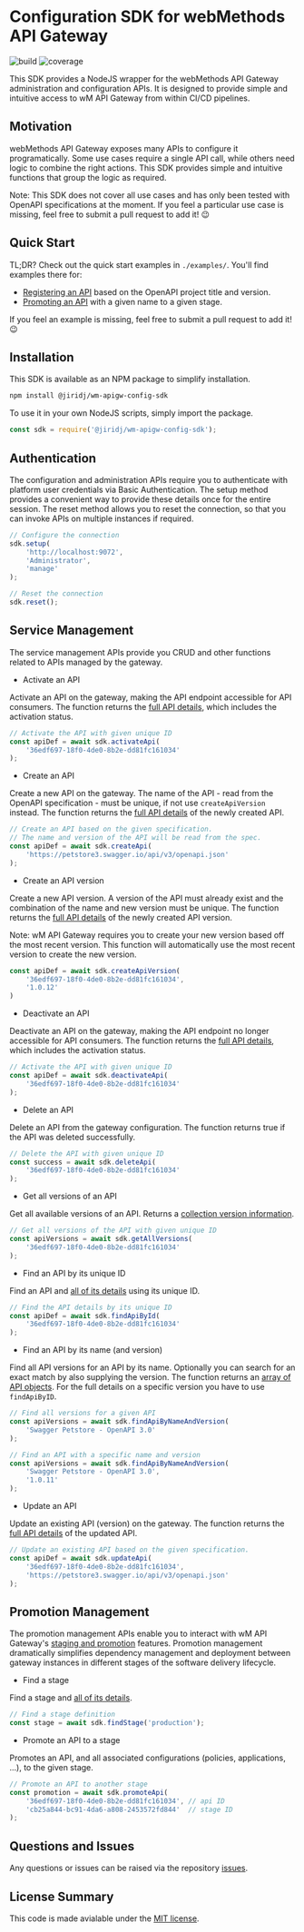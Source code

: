 # Configuration SDK for webMethods API Gateway

![build](https://img.shields.io/github/workflow/status/jiridj/wm-apigw-config-sdk/ci)
![coverage](https://img.shields.io/codecov/c/gh/jiridj/wm-apigw-config-sdk?token=35GE4E56NO)

This SDK provides a NodeJS wrapper for the webMethods API Gateway administration and configuration APIs. It is designed to provide simple and intuitive access to wM API Gateway from within CI/CD pipelines. 

## Motivation

webMethods API Gateway exposes many APIs to configure it programatically. Some use cases require a single API call, while others need logic to combine the right actions. This SDK provides simple and intuitive functions that group the logic as required. 

Note:
This SDK does not cover all use cases and has only been tested with OpenAPI specifications at the moment. If you feel a particular use case is missing, feel free to submit a pull request to add it! :wink:

## Quick Start

TL;DR? Check out the quick start examples in `./examples/`. You'll find examples there for:

- [Registering an API](examples/register-api-version.js) based on the OpenAPI project title and version.
- [Promoting an API](examples/promote-api.js) with a given name to a given stage.

If you feel an example is missing, feel free to submit a pull request to add it! :wink: 

## Installation

This SDK is available as an NPM package to simplify installation. 

```bash
npm install @jiridj/wm-apigw-config-sdk
```

To use it in your own NodeJS scripts, simply import the package. 

```javascript
const sdk = require('@jiridj/wm-apigw-config-sdk');
```

## Authentication

The configuration and administration APIs require you to authenticate with platform user credentials via Basic Authentication. The setup method provides a convenient way to provide these details once for the entire session. The reset method allows you to reset the connection, so that you can invoke APIs on multiple instances if required.

```javascript
// Configure the connection 
sdk.setup(
    'http://localhost:9072',
    'Administrator',
    'manage'
);

// Reset the connection 
sdk.reset();
```

## Service Management

The service management APIs provide you CRUD and other functions related to APIs managed by the gateway.  

- Activate an API

Activate an API on the gateway, making the API endpoint accessible for API consumers. The function returns the [full API details](examples/api-details.json), which includes the activation status.

```javascript
// Activate the API with given unique ID
const apiDef = await sdk.activateApi(
    '36edf697-18f0-4de0-8b2e-dd81fc161034'
);
```

- Create an API

Create a new API on the gateway. The name of the API - read from the OpenAPI specification - must be unique, if not use `createApiVersion` instead. The function returns the [full API details](examples/api-details.json) of the newly created API.

```javascript
// Create an API based on the given specification. 
// The name and version of the API will be read from the spec.
const apiDef = await sdk.createApi(
    'https://petstore3.swagger.io/api/v3/openapi.json'
);
```

- Create an API version

Create a new API version. A version of the API must already exist and the combination of the name and new version must be unique. The function returns the [full API details](examples/api-details.json) of the newly created API version. 

Note: wM API Gateway requires you to create your new version based off 
the most recent version. This function will automatically use the most
recent version to create the new version.

```javascript
const apiDef = await sdk.createApiVersion(
    '36edf697-18f0-4de0-8b2e-dd81fc161034',
    '1.0.12'
)
```

- Deactivate an API

Deactivate an API on the gateway, making the API endpoint no longer accessible for API consumers. The function returns the [full API details](examples/api-details.json), which includes the activation status.

```javascript
// Activate the API with given unique ID
const apiDef = await sdk.deactivateApi(
    '36edf697-18f0-4de0-8b2e-dd81fc161034'
);
```

- Delete an API

Delete an API from the gateway configuration. The function returns true if the API was deleted successfully.

```javascript
// Delete the API with given unique ID
const success = await sdk.deleteApi(
    '36edf697-18f0-4de0-8b2e-dd81fc161034'
);
```

- Get all versions of an API

Get all available versions of an API. Returns a [collection version information](examples/api-versions.json).

```javascript
// Get all versions of the API with given unique ID
const apiVersions = await sdk.getAllVersions(
    '36edf697-18f0-4de0-8b2e-dd81fc161034'
);
```

- Find an API by its unique ID

Find an API and [all of its details](examples/api-details.json) using its unique ID. 

```javascript
// Find the API details by its unique ID
const apiDef = await sdk.findApiById(
    '36edf697-18f0-4de0-8b2e-dd81fc161034'
);
```

- Find an API by its name (and version)

Find all API versions for an API by its name. Optionally you can search for an exact match by also supplying the version. The function returns an [array of API objects](examples/api-versions.json). For the full details on a specific version you have to use `findApiByID`.

```javascript
// Find all versions for a given API
const apiVersions = await sdk.findApiByNameAndVersion(
    'Swagger Petstore - OpenAPI 3.0'
);

// Find an API with a specific name and version
const apiVersions = await sdk.findApiByNameAndVersion(
    'Swagger Petstore - OpenAPI 3.0',
    '1.0.11'
);
```

- Update an API

Update an existing API (version) on the gateway. The function returns the [full API details](examples/api-details.json) of the updated API.

```javascript
// Update an existing API based on the given specification. 
const apiDef = await sdk.updateApi(
    '36edf697-18f0-4de0-8b2e-dd81fc161034',
    'https://petstore3.swagger.io/api/v3/openapi.json'
);
```

## Promotion Management

The promotion management APIs enable you to interact with wM API Gateway's [staging and promotion](https://documentation.softwareag.com/webmethods/compendiums/v10-5/C_API_Management/index.html#page/api-mgmt-comp%2Fco-intro_staging_promo.html%23) features. Promotion management dramatically simplifies dependency management and deployment between gateway instances in different stages of the software delivery lifecycle. 

- Find a stage

Find a stage and [all of its details](examples/stage-details.json). 

```javascript
// Find a stage definition
const stage = await sdk.findStage('production');
```

- Promote an API to a stage

Promotes an API, and all associated configurations (policies, applications, ...), to the given stage.

```javascript
// Promote an API to another stage
const promotion = await sdk.promoteApi(
    '36edf697-18f0-4de0-8b2e-dd81fc161034', // api ID
    'cb25a844-bc91-4da6-a808-2453572fd844'  // stage ID
);
```

## Questions and Issues

Any questions or issues can be raised via the repository [issues](https://github.com/jiridj/wm-apigw-config-sdk/issues).

## License Summary

This code is made avialable under the [MIT license](./LICENSE).